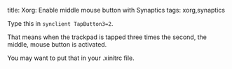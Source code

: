 title: Xorg: Enable middle mouse button with Synaptics
tags: xorg,synaptics

Type this in `synclient TapButton3=2`.

That means when the trackpad is tapped three times the second, the middle, mouse button is activated.

You may want to put that in your .xinitrc file.
